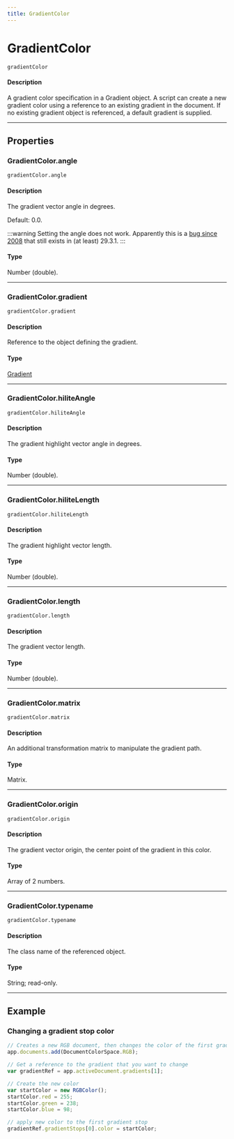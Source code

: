```yaml
---
title: GradientColor
---
```

# GradientColor

`gradientColor`

#### Description

A gradient color specification in a Gradient object. A script can create a new gradient color using a reference to an existing gradient in the document. If no existing gradient object is referenced, a default gradient is supplied.

---

## Properties

### GradientColor.angle

`gradientColor.angle`

#### Description

The gradient vector angle in degrees.

Default: 0.0.

:::warning
Setting the angle does not work. Apparently this is a [bug since 2008](https://community.adobe.com/t5/illustrator-discussions/unable-to-change-angle-of-gradient/m-p/11759125) that still exists in (at least) 29.3.1.
:::

#### Type

Number (double).

---

### GradientColor.gradient

`gradientColor.gradient`

#### Description

Reference to the object defining the gradient.

#### Type

[Gradient](.././Gradient)

---

### GradientColor.hiliteAngle

`gradientColor.hiliteAngle`

#### Description

The gradient highlight vector angle in degrees.

#### Type

Number (double).

---

### GradientColor.hiliteLength

`gradientColor.hiliteLength`

#### Description

The gradient highlight vector length.

#### Type

Number (double).

---

### GradientColor.length

`gradientColor.length`

#### Description

The gradient vector length.

#### Type

Number (double).

---

### GradientColor.matrix

`gradientColor.matrix`

#### Description

An additional transformation matrix to manipulate the gradient path.

#### Type

Matrix.

---

### GradientColor.origin

`gradientColor.origin`

#### Description

The gradient vector origin, the center point of the gradient in this color.

#### Type

Array of 2 numbers.

---

### GradientColor.typename

`gradientColor.typename`

#### Description

The class name of the referenced object.

#### Type

String; read-only.

---

## Example

### Changing a gradient stop color

```javascript
// Creates a new RGB document, then changes the color of the first gradient stop of an indexed gradient
app.documents.add(DocumentColorSpace.RGB);

// Get a reference to the gradient that you want to change
var gradientRef = app.activeDocument.gradients[1];

// Create the new color
var startColor = new RGBColor();
startColor.red = 255;
startColor.green = 238;
startColor.blue = 98;

// apply new color to the first gradient stop
gradientRef.gradientStops[0].color = startColor;
```
